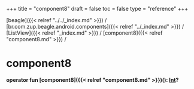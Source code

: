 +++
title = "component8"
draft = false
toc = false
type = "reference"
+++

[beagle]({{< relref "../../_index.md" >}}) / [br.com.zup.beagle.android.components]({{< relref "../_index.md" >}}) / [ListView]({{< relref "_index.md" >}}) / [component8]({{< relref "component8.md" >}}) / 



# component8  
  
<b><b>operator fun [component8]({{< relref "component8.md" >}})(): [Int](https://kotlinlang.org/api/latest/jvm/stdlib/kotlin/-int/index.html)?</b></b>  



